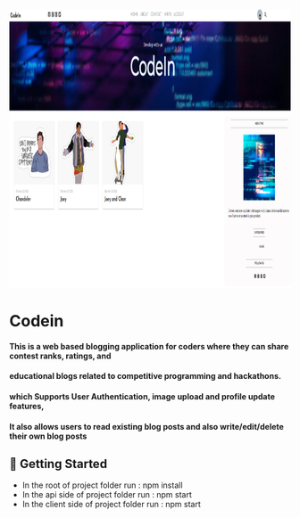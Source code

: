 <br />
<p align="center"><img src="./Codein.png" height="500"></p>

# Codein
#### This is a web based blogging application for coders where they can share contest ranks, ratings, and
#### educational blogs related to competitive programming and hackathons.
#### which Supports User Authentication, image upload and profile update features,
#### It also allows users to read existing blog posts and also write/edit/delete their own blog posts

## 🎪 Getting Started
<ul>
  <li>In the root of project folder run : npm install</li>
  <li>In the api side of project folder run : npm start</li>
  <li>In the client side of project folder run : npm start</li>
</ul>
